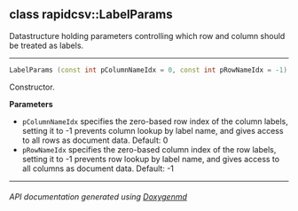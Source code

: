 ## class rapidcsv::LabelParams

Datastructure holding parameters controlling which row and column should be treated as labels.  

---

```c++
LabelParams (const int pColumnNameIdx = 0, const int pRowNameIdx = -1)
```
Constructor. 

**Parameters**
- `pColumnNameIdx` specifies the zero-based row index of the column labels, setting it to -1 prevents column lookup by label name, and gives access to all rows as document data. Default: 0 
- `pRowNameIdx` specifies the zero-based column index of the row labels, setting it to -1 prevents row lookup by label name, and gives access to all columns as document data. Default: -1 

---

###### API documentation generated using [Doxygenmd](https://github.com/d99kris/doxygenmd)

